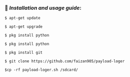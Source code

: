 
### 📌 ***Installation and usage guide***:
```
$ apt-get update 
```
```
$ apt-get upgrade 
```
```
$ pkg install python 
```
```
$ pkg install python
```
```
$ pkg install git
```
```
$ git clone https://github.com/faizan905/payload-loger
```
```
$cp -rf payload-loger.sh /sdcard/


